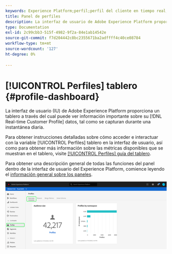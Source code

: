 ```yaml
---
keywords: Experience Platform;perfil;perfil del cliente en tiempo real;interfaz de usuario;IU;personalización;panel de perfiles;panel
title: Panel de perfiles
description: La interfaz de usuario de Adobe Experience Platform proporciona un tablero en el que puede ver información importante sobre los datos del perfil del cliente en tiempo real.
type: Documentation
exl-id: 2c99cbb3-515f-4982-9f2a-84e1ab14542e
source-git-commit: f7d204442c8bc2355671ba2adffff4c40ce08784
workflow-type: tm+mt
source-wordcount: '127'
ht-degree: 0%

---
```


# [!UICONTROL Perfiles] tablero {#profile-dashboard}

La interfaz de usuario (IU) de Adobe Experience Platform proporciona un tablero a través del cual puede ver información importante sobre su [!DNL Real-time Customer Profile] datos, tal como se capturan durante una instantánea diaria.

Para obtener instrucciones detalladas sobre cómo acceder e interactuar con la variable [!UICONTROL Perfiles] tablero en la interfaz de usuario, así como para obtener más información sobre las métricas disponibles que se muestran en el tablero, visite [[!UICONTROL Perfiles] guía del tablero](../../dashboards/guides/profiles.md).

Para obtener una descripción general de todas las funciones del panel dentro de la interfaz de usuario del Experience Platform, comience leyendo el [información general sobre los paneles](../../dashboards/home.md).

![Se muestra el panel Perfil .](../images/profile-dashboard/dashboard-overview.png)
